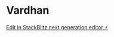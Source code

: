 # Vardhan

[Edit in StackBlitz next generation editor ⚡️](https://stackblitz.com/~/github.com/sivasankar3002/Vardhan)